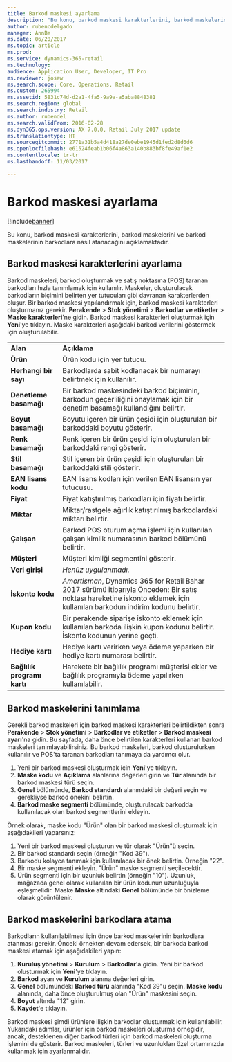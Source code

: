 ```yaml
---
title: Barkod maskesi ayarlama
description: "Bu konu, barkod maskesi karakterlerini, barkod maskelerini ve barkod maskelerinin barkodlara nasıl atanacağını açıklamaktadır."
author: rubencdelgado
manager: AnnBe
ms.date: 06/20/2017
ms.topic: article
ms.prod: 
ms.service: dynamics-365-retail
ms.technology: 
audience: Application User, Developer, IT Pro
ms.reviewer: josaw
ms.search.scope: Core, Operations, Retail
ms.custom: 265994
ms.assetid: 5831c74d-d2a1-4fa5-9a9a-a5aba8848381
ms.search.region: global
ms.search.industry: Retail
ms.author: rubendel
ms.search.validFrom: 2016-02-28
ms.dyn365.ops.version: AX 7.0.0, Retail July 2017 update
ms.translationtype: HT
ms.sourcegitcommit: 2771a31b5a4d418a27de0ebe1945d1fed2d8d6d6
ms.openlocfilehash: e61524feab1b06f4a863a140b883bf8fe49af1e2
ms.contentlocale: tr-tr
ms.lasthandoff: 11/03/2017

---
```


# <a name="set-up-bar-code-masks"></a>Barkod maskesi ayarlama

[!include[banner](includes/banner.md)]


Bu konu, barkod maskesi karakterlerini, barkod maskelerini ve barkod maskelerinin barkodlara nasıl atanacağını açıklamaktadır.

<a name="set-up-bar-code-mask-characters"></a>Barkod maskesi karakterlerini ayarlama
-------------------------------

Barkod maskeleri, barkod oluşturmak ve satış noktasına (POS) taranan barkodları hızla tanımlamak için kullanılır. Maskeler, oluşturulacak barkodların biçimini belirten yer tutucuları gibi davranan karakterlerden oluşur. Bir barkod maskesi yapılandırmak için, barkod maskesi karakterleri oluşturmanız gerekir. **Perakende** &gt; **Stok yönetimi** &gt; **Barkodlar ve etiketler** &gt; **Maske karakterleri**'ne gidin. Barkod maskesi karakterleri oluşturmak için **Yeni**'ye tıklayın. Maske karakterleri aşağıdaki barkod verilerini göstermek için oluşturulabilir.

|                      |                                                                                                                 |
|----------------------|-----------------------------------------------------------------------------------------------------------------|
| **Alan**            | **Açıklama**                                                                                                 |
| **Ürün**          | Ürün kodu için yer tutucu.                                                                                     |
| **Herhangi bir sayı**       | Barkodlarda sabit kodlanacak bir numarayı belirtmek için kullanılır.                                                  |
| **Denetleme basamağı**      | Bir barkod maskesindeki barkod biçiminin, barkodun geçerliliğini onaylamak için bir denetim basamağı kullandığını belirtir. |
| **Boyut basamağı**       | Boyutu içeren bir ürün çeşidi için oluşturulan bir barkoddaki boyutu gösterir.                                 |
| **Renk basamağı**      | Renk içeren bir ürün çeşidi için oluşturulan bir barkoddaki rengi gösterir.                               |
| **Stil basamağı**      | Stil içeren bir ürün çeşidi için oluşturulan bir barkoddaki stili gösterir.                             |
| **EAN lisans kodu** | EAN lisans kodları için verilen EAN lisansın yer tutucusu.                                                       |
| **Fiyat**            | Fiyat katıştırılmış barkodları için fiyatı belirtir.                                                                   |
| **Miktar**         | Miktar/rastgele ağırlık katıştırılmış barkodlardaki miktarı belirtir.                                                |
| **Çalışan**         | Barkod POS oturum açma işlemi için kullanılan çalışan kimlik numarasının barkod bölümünü belirtir.                                  |
| **Müşteri**         | Müşteri kimliği segmentini gösterir.                                                                                  |
| **Veri girişi**       | *Henüz uygulanmadı.*                                                                                          |
| **İskonto kodu**    | *Amortisman*, Dynamics 365 for Retail Bahar 2017 sürümü itibarıyla Önceden: Bir satış noktası hareketine iskonto eklemek için kullanılan barkodun indirim kodunu belirtir.                                                                   |
| **Kupon kodu**      | Bir perakende siparişe iskonto eklemek için kullanılan barkoda ilişkin kupon kodunu belirtir. İskonto kodunun yerine geçti.     |
| **Hediye kartı**        | Hediye kartı verirken veya ödeme yaparken bir hediye kartı numarası belirtir.                                               |
| **Bağlılık programı kartı**     | Harekete bir bağlılık programı müşterisi ekler ve bağlılık programıyla ödeme yapılırken kullanılabilir.                             |

## <a name="define-bar-code-masks"></a>Barkod maskelerini tanımlama
Gerekli barkod maskeleri için barkod maskesi karakterleri belirtildikten sonra **Perakende** &gt; **Stok yönetimi** &gt; **Barkodlar ve etiketler** &gt; **Barkod maskesi ayarı**'na gidin. Bu sayfada, daha önce belirtilen karakterleri kullanan barkod maskeleri tanımlayabilirsiniz. Bu barkod maskeleri, barkod oluşturulurken kullanılır ve POS'ta taranan barkodları tanımaya da yardımcı olur.

1.  Yeni bir barkod maskesi oluşturmak için **Yeni**'ye tıklayın.
2.  **Maske kodu** ve **Açıklama** alanlarına değerleri girin ve **Tür** alanında bir barkod maskesi türü seçin.
3.  **Genel** bölümünde, **Barkod standardı** alanındaki bir değeri seçin ve gerekliyse barkod önekini belirtin.
4.  **Barkod maske segmenti** bölümünde, oluşturulacak barkodda kullanılacak olan barkod segmentlerini ekleyin.

Örnek olarak, maske kodu "Ürün" olan bir barkod maskesi oluşturmak için aşağıdakileri yaparsınız:

1.  Yeni bir barkod maskesi oluşturun ve tür olarak "Ürün"ü seçin.
2.  Bir barkod standardı seçin (örneğin "Kod 39").
3.  Barkodu kolayca tanımak için kullanılacak bir önek belirtin. Örneğin "22".
4.  Bir maske segmenti ekleyin. "Ürün" maske segmenti seçilecektir.
5.  Ürün segmenti için bir uzunluk belirtin (örneğin "10"). Uzunluk, mağazada genel olarak kullanılan bir ürün kodunun uzunluğuyla eşleşmelidir. Maske **Maske** altındaki **Genel** bölümünde bir önizleme olarak görüntülenir.

## <a name="assign-bar-code-masks-to-bar-codes"></a>Barkod maskelerini barkodlara atama
Barkodların kullanılabilmesi için önce barkod maskelerinin barkodlara atanması gerekir. Önceki örnekten devam edersek, bir barkoda barkod maskesi atamak için aşağıdakileri yapın:

1.  **Kuruluş yönetimi** &gt; **Kurulum** &gt; **Barkodlar**'a gidin. Yeni bir barkod oluşturmak için **Yeni**'ye tıklayın.
2.  **Barkod** ayarı ve **Kurulum** alanına değerleri girin.
3.  **Genel** bölümündeki **Barkod türü** alanında "Kod 39"u seçin. **Maske** **kodu** alanında, daha önce oluşturulmuş olan "Ürün" maskesini seçin.
4.  **Boyut** altında "12" girin.
5.  **Kaydet**'e tıklayın.

Barkod maskesi şimdi ürünlere ilişkin barkodlar oluşturmak için kullanılabilir. Yukarıdaki adımlar, ürünler için barkod maskeleri oluşturma örneğidir, ancak, desteklenen diğer barkod türleri için barkod maskeleri oluşturma işlemini de gösterir. Barkod maskeleri, türleri ve uzunlukları özel ortamınızda kullanmak için ayarlanmalıdır.




